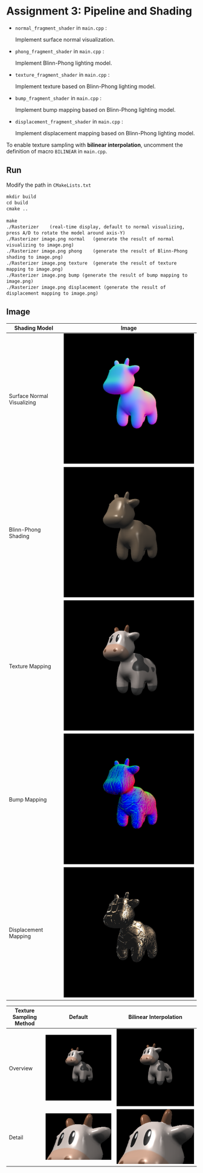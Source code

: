 # Assignment 3: Pipeline and Shading

* `normal_fragment_shader` in `main.cpp` :

  Implement surface normal visualization.
  
* `phong_fragment_shader` in `main.cpp` :

  Implement Blinn-Phong lighting model.
  
* `texture_fragment_shader` in `main.cpp` :

  Implement texture based on Blinn-Phong lighting model.
  
* `bump_fragment_shader` in `main.cpp` :

  Implement bump mapping based on Blinn-Phong lighting model.

* `displacement_fragment_shader` in `main.cpp` :

  Implement displacement mapping based on Blinn-Phong lighting model.



To enable texture sampling with **bilinear interpolation**, uncomment the definition of macro `BILINEAR` in `main.cpp`.



## Run

Modify the path in `CMakeLists.txt`

```
mkdir build
cd build
cmake ..

make
./Rasterizer	(real-time display, default to normal visualizing, press A/D to rotate the model around axis-Y)
./Rasterizer image.png normal	(generate the result of normal visualizing to image.png)
./Rasterizer image.png phong	(generate the result of Blinn-Phong shading to image.png)
./Rasterizer image.png texture	(generate the result of texture mapping to image.png)
./Rasterizer image.png bump	(generate the result of bump mapping to image.png)
./Rasterizer image.png displacement	(generate the result of displacement mapping to image.png)
```



## Image

| Shading Model              | Image                                                 |
| -------------------------- | ----------------------------------------------------- |
| Surface Normal Visualizing | ![output_normal](image/output_normal.png)             |
| Blinn-Phong Shading        | ![output_blinn_phong](image/output_blinn_phong.png)   |
| Texture Mapping            | ![output_texture](image/output_texture.png)           |
| Bump Mapping               | ![output_bump](image/output_bump.png)                 |
| Displacement Mapping       | ![output_displacement](image/output_displacement.png) |



| Texture Sampling Method | Default                                                   | Bilinear Interpolation                                       |
| ----------------------- | --------------------------------------------------------- | ------------------------------------------------------------ |
| Overview                | ![output_texture](image/output_texture.png)               | ![output_texture_bilinear](image/output_texture_bilinear.png) |
| Detail                  | ![output_texture_detail](image/output_texture_detail.png) | ![output_texture_bilinear_detail](image/output_texture_bilinear_detail.png) |

